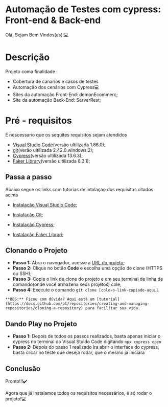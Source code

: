 # Automação de Testes com cypress: Front-end & Back-end
Olá, Sejam Bem Vindos(as)!💻
# Descrição
Projeto coma finalidade :
- Cobertura de canarios e casos de testes
- Automação dos cenários com Cypress💻
- Sites da automação Front-End: demonEcommerc;
- Site da automação Back-End: ServerRest;

# Pré - requisitos
É nescessario que os sequites requisitos sejam atendidos 
- [Visual Studio Code](https://code.visualstudio.com/download)(versão ultilizada 1.86.0);
- [git](https://git-scm.com/downloads)(verão ultilizada 2.42.0.windows.2);
- [Cypress](https://docs.cypress.io/guides/getting-started/installing-cypress)(versão ultilizada 13.6.3);
- [Faker Library](https://www.npmjs.com/package/@faker-js/faker)(versão ultilizada 8.3.1);

## Passa a passo
Abaixo segue os links com tutorias de intalaçao dos requisitos citados acima

- [Instalação Visual Studio Code](https://blog.cod3r.com.br/visual-studio-code-vscode-instalacao-e-configuracao/);

- [Instalação Git](https://dicasdeprogramacao.com.br/como-instalar-o-git-no-windows/);

- [Instalação Cypress](https://medium.com/@lsluandersonalmeida/tutorial-de-instala%C3%A7%C3%A3o-do-cypress-no-windows-23dfeaa8d621);

- [Instalação Faker Librari](https://www.npmjs.com/package/@faker-js/faker);

## Clonando o Projeto 
   - **Passo 1:** Abra o navegador, acesse a [URL do projeto](https://github.com/VinSouss/Automacao-Front-End-Back-End);
   - **Passo 2:** Clique no botão **Code** e escolha uma opção de clone (HTTPS ou SSH);
   - **Passo 3:** Copie o link de clone do projeto e em seu terminal de linha de comando(onde você armazena seus projetos) cole;
   - **Passo 4:** Execute o comando `git clone [cole-o-link-copiado-aqui]`.

	**OBS:** Ficou com dúvida? Aqui está um [tutorial](https://docs.github.com/pt/repositories/creating-and-managing-repositories/cloning-a-repository) para facilitar sua vida. 

## Dando Play no Projeto

- **Passo 1:** Depois de todos os passos realizados, basta apenas iniciar o cypress no terminal do Visual Stuido Code digitando `npx cypress open`	
- **Passo 2:** Depois do passo 1 realizado ira abrir o interface do cypress, basta clicar no teste que deseja rodar, que o mesmo ja iniciara

## Conclusão
      
   Pronto!!!✔️ 

   Agora que já instalamos todos os requisitos necessários, é só rodar o projeto!💻
		